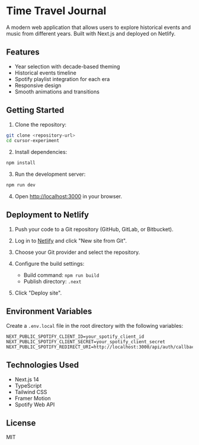 # Time Travel Journal

A modern web application that allows users to explore historical events and music from different years. Built with Next.js and deployed on Netlify.

## Features

- Year selection with decade-based theming
- Historical events timeline
- Spotify playlist integration for each era
- Responsive design
- Smooth animations and transitions

## Getting Started

1. Clone the repository:
```bash
git clone <repository-url>
cd cursor-experiment
```

2. Install dependencies:
```bash
npm install
```

3. Run the development server:
```bash
npm run dev
```

4. Open [http://localhost:3000](http://localhost:3000) in your browser.

## Deployment to Netlify

1. Push your code to a Git repository (GitHub, GitLab, or Bitbucket).

2. Log in to [Netlify](https://www.netlify.com/) and click "New site from Git".

3. Choose your Git provider and select the repository.

4. Configure the build settings:
   - Build command: `npm run build`
   - Publish directory: `.next`

5. Click "Deploy site".

## Environment Variables

Create a `.env.local` file in the root directory with the following variables:

```env
NEXT_PUBLIC_SPOTIFY_CLIENT_ID=your_spotify_client_id
NEXT_PUBLIC_SPOTIFY_CLIENT_SECRET=your_spotify_client_secret
NEXT_PUBLIC_SPOTIFY_REDIRECT_URI=http://localhost:3000/api/auth/callback/spotify
```

## Technologies Used

- Next.js 14
- TypeScript
- Tailwind CSS
- Framer Motion
- Spotify Web API

## License

MIT

